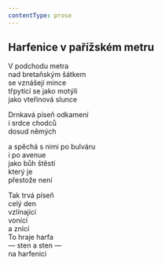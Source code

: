 ```yaml
---
contentType: prose
---
```


## Harfenice v pařížském metru

V podchodu metra  
nad bretaňským šátkem  
se vznášejí mince  
třpytící se jako motýli  
jako vteřinová slunce

Drnkavá píseň odkamení  
i srdce chodců  
dosud němých

a spěchá s nimi po bulváru  
i po avenue  
jako bůh štěstí  
který je  
přestože není

Tak trvá píseň  
celý den  
vzlínající  
vonící  
a znící  
To hraje harfa  
— sten a sten —  
na harfenici
